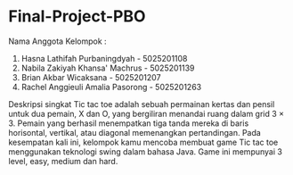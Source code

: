 # Final-Project-PBO

Nama Anggota Kelompok :
1. Hasna Lathifah Purbaningdyah - 5025201108
2. Nabila Zakiyah Khansa' Machrus - 5025201139
3. Brian Akbar Wicaksana - 5025201207
4. Rachel Anggieuli Amalia Pasorong - 5025201263

Deskripsi singkat 
Tic tac toe adalah sebuah permainan kertas dan pensil untuk dua pemain, X dan O, yang bergiliran menandai ruang dalam grid 3 × 3. Pemain yang berhasil menempatkan tiga tanda mereka di baris horisontal, vertikal, atau diagonal memenangkan pertandingan.
Pada kesempatan kali ini, kelompok kamu mencoba membuat game Tic tac toe menggunakan teknologi swing dalam bahasa Java. Game ini mempunyai 3 level, easy, medium dan hard.
